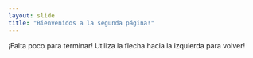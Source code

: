 ```yaml
---
layout: slide
title: "Bienvenidos a la segunda página!"
---
```

¡Falta poco para terminar!
Utiliza la flecha hacia la izquierda para volver!